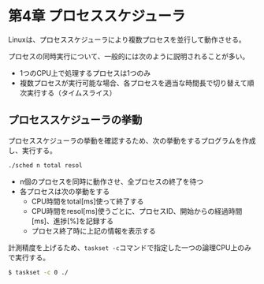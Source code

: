 # 第4章 プロセススケジューラ

Linuxは、プロセススケジューラにより複数プロセスを並行して動作させる。

プロセスの同時実行について、一般的には次のように説明されることが多い。

- 1つのCPU上で処理するプロセスは1つのみ
- 複数プロセスが実行可能な場合、各プロセスを適当な時間長で切り替えて順次実行する（タイムスライス）

## プロセススケジューラの挙動

プロセススケジューラの挙動を確認するため、次の挙動をするプログラムを作成し、実行する。

```sh
./sched n total resol
```

- n個のプロセスを同時に動作させ、全プロセスの終了を待つ
- 各プロセスは次の挙動をする
  - CPU時間をtotal[ms]使って終了する
  - CPU時間をresol[ms]使うごとに、プロセスID、開始からの経過時間[ms]、進捗[%]を記録する
  - プロセス終了時に上記の情報を表示する

計測精度を上げるため、`taskset -c`コマンドで指定した一つの論理CPU上のみで実行する。

```sh
$ taskset -c 0 ./

```
